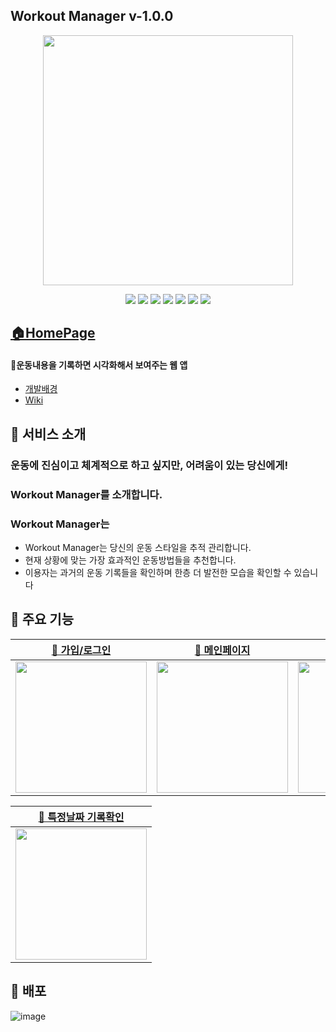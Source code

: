 ## Workout Manager v-1.0.0

<p align='center'>
<img width='400px' src='https://i.ibb.co/P9YCvPw/workout-manager-banner.png'>
</p>

<p align='center'>
    <img src="https://img.shields.io/badge/React-v18.2.0-blue?logo=React"/>
    <img src="https://img.shields.io/badge/Typescript-v4.9.3-blue?logo=typescript"/>
    <img src="https://img.shields.io/badge/styled components-v5.3.6-DB7093?logo=styled components"/>
    <img src="https://img.shields.io/badge/Framer-v7.6.19-0055FF?logo=Framer"/>
    <img src="https://img.shields.io/badge/GraphQL-v16.6.0-E10098?logo=GraphQL"/>
    <img src="https://img.shields.io/badge/apollo/client-v3.7.3-430098?"/>
    <img src="https://img.shields.io/badge/PostgreSQL-v5.10.15-4169E1?logo=PostgreSQL"/>
</p>

## [🏠HomePage](https://main--workout-manager-web.netlify.app/)

#### 💪운동내용을 기록하면 시각화해서 보여주는 웹 앱

- [개발배경](https://github.com/wujuno/workout-manager/wiki/%EA%B0%9C%EB%B0%9C%EB%B0%B0%EA%B2%BD%EA%B3%BC-%EA%B0%9C%EB%B0%9C%EB%AA%A9%ED%91%9C)
- [Wiki](https://github.com/wujuno/workout-manager/wiki)

## 🌟 서비스 소개

### 운동에 진심이고 체계적으로 하고 싶지만, 어려움이 있는 당신에게!

### Workout Manager를 소개합니다.

### Workout Manager는

- Workout Manager는 당신의 운동 스타일을 추적 관리합니다.
- 현재 상황에 맞는 가장 효과적인 운동방법들을 추천합니다.
- 이용자는 과거의 운동 기록들을 확인하며 한층 더 발전한 모습을 확인할 수 있습니다

## 📌 주요 기능

| [🔗 가입/로그인](https://github.com/wujuno/workout-manager/wiki/%EC%A3%BC%EC%9A%94%EA%B8%B0%EB%8A%A5-%EC%86%8C%EA%B0%9C#-%EA%B0%80%EC%9E%85%EB%A1%9C%EA%B7%B8%EC%9D%B8-%ED%8E%98%EC%9D%B4%EC%A7%80-%EA%B8%B0%EB%8A%A5-%EC%86%8C%EA%B0%9C) | [🔗 메인페이지](https://github.com/wujuno/workout-manager/wiki/%EC%A3%BC%EC%9A%94%EA%B8%B0%EB%8A%A5-%EC%86%8C%EA%B0%9C#-%EB%A9%94%EC%9D%B8-%ED%8E%98%EC%9D%B4%EC%A7%80-%EC%86%8C%EA%B0%9C) | [🔗 기록하기](https://github.com/wujuno/workout-manager/wiki/%EC%A3%BC%EC%9A%94%EA%B8%B0%EB%8A%A5-%EC%86%8C%EA%B0%9C#-%EB%A9%94%EC%9D%B8-%ED%8E%98%EC%9D%B4%EC%A7%80-%EC%86%8C%EA%B0%9C) |
| :---------------------------------------------------------------------------------------------------------------------------------------------------------------------------------------------------------------------------------------: | :----------------------------------------------------------------------------------------------------------------------------------------------------------------------------------------: | :--------------------------------------------------------------------------------------------------------------------------------------------------------------------------------------: |
|                                                                               <img width='210px' src="https://i.ibb.co/nrPhzPp/workout-manager-signup.png">                                                                               |                                                                <img width='210px' src='https://i.ibb.co/Hp59cWt/image.png'>                                                                |                                                              <img width='210px' src='https://i.ibb.co/WcmsPBg/record.png'>                                                               |

| [🔗 특정날짜 기록확인](https://github.com/wujuno/workout-manager/wiki/%EC%A3%BC%EC%9A%94%EA%B8%B0%EB%8A%A5-%EC%86%8C%EA%B0%9C#-%EA%B8%B0%EB%A1%9D%ED%99%95%EC%9D%B8-%ED%8E%98%EC%9D%B4%EC%A7%80-%EC%86%8C%EA%B0%9C) |
| :-----------------------------------------------------------------------------------------------------------------------------------------------------------------------------------------------------------------: |
|                                                                         <img width='210px' src='https://i.ibb.co/9Yz1RTm/sdate-watch.png'>                                                                          |

## 🚀 배포

![image](https://i.ibb.co/3MDnV9g/001.png)
